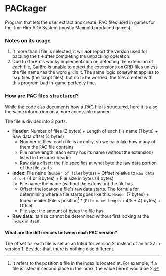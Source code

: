 # PACkager
Program that lets the user extract and create .PAC files used in games for the Tmr-Hiro ADV System (mostly Marigold produced games).

### Notes on its usage
1. If more than 1 file is selected, it will ***not*** report the version used for packing the file after completing the unpacking operation.
2. Due to GarBro's wonky implementation on detecting the extension of each file, GarBro is unable to detect the extensions on GRD files unless the file name has the word `grd`in it. The same logic somewhat applies to .srp files (the script files), but no to be worried, the files created with this program load in-game perfectly fine.

### How are PAC files structured?
While the code also documents how a .PAC file is structured, here it is also the same information on a more accessible manner.

The file is divided into 3 parts:
  * **Header**: Number of files (2 bytes) + Length of each file name (1 byte) + Raw data offset (4 bytes)
    * Number of files: each file is an entry, so we calculate how many of them the PAC file contains
    * File name length: each entry has its name (without the extension) listed in the index header
    * Raw data offset: the file specifies at what byte the raw data portion of the file starts
  * **Index**: File name (`Number of files` bytes) + Offset relative to `Raw data offset` (4 or 8 bytes) + File size in bytes (4 bytes)
    * File name: the name (without the extension) the file has
    * Offset: the location a file's raw data starts. The formula for determining where a file starts goes like this: `Header` (7 bytes) + Index header (File's position[^1] * (`File name length` + 4/8 + 4) bytes) + Offset
    * File size: the amount of bytes the file has
  * **Raw data**: its size cannot be determined without first looking at the index in itself.

#### What are the differences between each PAC version?
The offset for each file is set as an Int64 for version 2, instead of an Int32 in version 1. Besides that, there is nothing else different.

[^1]: It refers to the position a file in the index is located at. For example, if a file is listed in second place in the index, the value here it would be 2.

